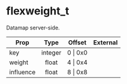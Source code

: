 # flexweight_t

Datamap server-side.

|Prop|Type|Offset|External|
|---|:-:|:-:|--:|
|key|integer|0 \| 0x0||
|weight|float|4 \| 0x4||
|influence|float|8 \| 0x8||
